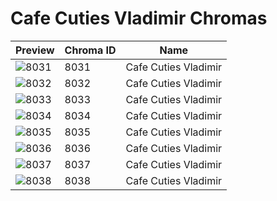 # Cafe Cuties Vladimir Chromas

| Preview | Chroma ID | Name |
|---------|-----------|------|
| ![8031](https://raw.communitydragon.org/latest/plugins/rcp-be-lol-game-data/global/default/v1/champion-chroma-images/8/8031.png) | 8031 | Cafe Cuties Vladimir |
| ![8032](https://raw.communitydragon.org/latest/plugins/rcp-be-lol-game-data/global/default/v1/champion-chroma-images/8/8032.png) | 8032 | Cafe Cuties Vladimir |
| ![8033](https://raw.communitydragon.org/latest/plugins/rcp-be-lol-game-data/global/default/v1/champion-chroma-images/8/8033.png) | 8033 | Cafe Cuties Vladimir |
| ![8034](https://raw.communitydragon.org/latest/plugins/rcp-be-lol-game-data/global/default/v1/champion-chroma-images/8/8034.png) | 8034 | Cafe Cuties Vladimir |
| ![8035](https://raw.communitydragon.org/latest/plugins/rcp-be-lol-game-data/global/default/v1/champion-chroma-images/8/8035.png) | 8035 | Cafe Cuties Vladimir |
| ![8036](https://raw.communitydragon.org/latest/plugins/rcp-be-lol-game-data/global/default/v1/champion-chroma-images/8/8036.png) | 8036 | Cafe Cuties Vladimir |
| ![8037](https://raw.communitydragon.org/latest/plugins/rcp-be-lol-game-data/global/default/v1/champion-chroma-images/8/8037.png) | 8037 | Cafe Cuties Vladimir |
| ![8038](https://raw.communitydragon.org/latest/plugins/rcp-be-lol-game-data/global/default/v1/champion-chroma-images/8/8038.png) | 8038 | Cafe Cuties Vladimir |